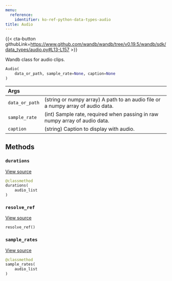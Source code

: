 ```yaml
---
menu:
  reference:
    identifier: ko-ref-python-data-types-audio
title: Audio
---
```


{{< cta-button githubLink=https://www.github.com/wandb/wandb/tree/v0.19.5/wandb/sdk/data_types/audio.py#L13-L157 >}}

Wandb class for audio clips.

```python
Audio(
    data_or_path, sample_rate=None, caption=None
)
```

| Args |  |
| :--- | :--- |
|  `data_or_path` |  (string or numpy array) A path to an audio file or a numpy array of audio data. |
|  `sample_rate` |  (int) Sample rate, required when passing in raw numpy array of audio data. |
|  `caption` |  (string) Caption to display with audio. |

## Methods

### `durations`

[View source](https://www.github.com/wandb/wandb/tree/v0.19.5/wandb/sdk/data_types/audio.py#L115-L117)

```python
@classmethod
durations(
    audio_list
)
```

### `resolve_ref`

[View source](https://www.github.com/wandb/wandb/tree/v0.19.5/wandb/sdk/data_types/audio.py#L131-L143)

```python
resolve_ref()
```

### `sample_rates`

[View source](https://www.github.com/wandb/wandb/tree/v0.19.5/wandb/sdk/data_types/audio.py#L119-L121)

```python
@classmethod
sample_rates(
    audio_list
)
```